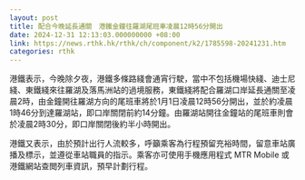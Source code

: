 ```yaml
---
layout: post
title: 配合今晚延長通關　港鐵金鐘往羅湖尾班車凌晨12時56分開出
date: 2024-12-31 12:13:03.000000000 +08:00
link: https://news.rthk.hk/rthk/ch/component/k2/1785598-20241231.htm
categories: rthk
---
```


港鐵表示，今晚除夕夜，港鐵多條路綫會通宵行駛，當中不包括機場快綫、迪士尼綫、東鐵綫來往羅湖及落馬洲站的過境服務，東鐵綫將配合羅湖口岸延長通關至凌晨2時，由金鐘開往羅湖方向的尾班車將於1月1日凌晨12時56分開出，並於約凌晨1時46分到達羅湖站，即口岸關閉前約14分鐘。由羅湖站開往金鐘站的尾班車則會於凌晨2時30分，即口岸關閉後約半小時開出。

港鐵又表示，由於預計出行人流較多，呼籲乘客為行程預留充裕時間，留意車站廣播及標示，並遵從車站職員的指示。乘客亦可使用手機應用程式 MTR Mobile 或港鐵網站查閲列車資訊，預早計劃行程。
